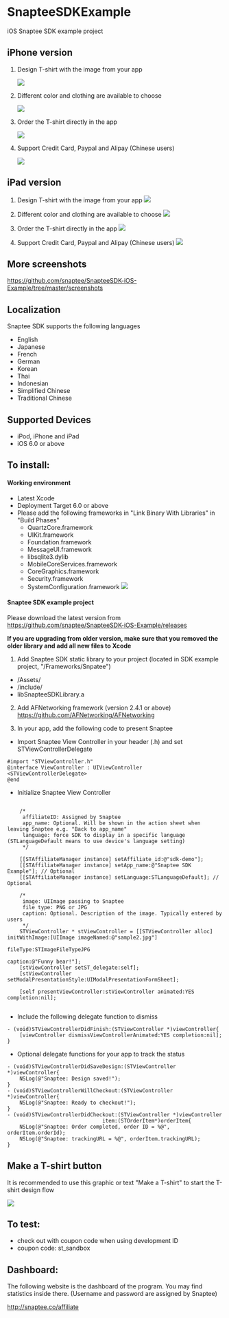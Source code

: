 # SnapteeSDKExample

iOS Snaptee SDK example project

## iPhone version

1. Design T-shirt with the image from your app
    
    ![](screenshots/iphone01.PNG)

2. Different color and clothing are available to choose
    
    ![](screenshots/iphone02.PNG)

3. Order the T-shirt directly in the app
    
    ![](screenshots/iphone03.PNG)

4. Support Credit Card, Paypal and Alipay (Chinese users)
    
    ![](screenshots/iphone06.PNG)

## iPad version

1. Design T-shirt with the image from your app
    ![](screenshots/ipad02.png)
    
2. Different color and clothing are available to choose
    ![](screenshots/ipad03.png)
    
3. Order the T-shirt directly in the app
    ![](screenshots/ipad04.png)
    
4. Support Credit Card, Paypal and Alipay (Chinese users)
    ![](screenshots/ipad05.png)


## More screenshots

https://github.com/snaptee/SnapteeSDK-iOS-Example/tree/master/screenshots

## Localization

Snaptee SDK supports the following languages
- English
- Japanese
- French
- German
- Korean
- Thai
- Indonesian
- Simplified Chinese
- Traditional Chinese

## Supported Devices
- iPod, iPhone and iPad
- iOS 6.0 or above

## To install:

#### Working environment
- Latest Xcode
- Deployment Target 6.0 or above
- Please add the following frameworks in "Link Binary With Libraries" in "Build Phases"
   - QuartzCore.framework
   - UIKit.framework
   - Foundation.framework
   - MessageUI.framework
   - libsqlite3.dylib
   - MobileCoreServices.framework
   - CoreGraphics.framework
   - Security.framework
   - SystemConfiguration.framework
![](screenshots/xcode01.png)


#### Snaptee SDK example project
Please download the latest version from https://github.com/snaptee/SnapteeSDK-iOS-Example/releases

**If you are upgrading from older version, make sure that you removed the older library and add all new files to Xcode**


1) Add Snaptee SDK static library to your project (located in SDK example project, "/Frameworks/Snpatee")
- /Assets/
- /include/
- libSnapteeSDKLibrary.a

2) Add AFNetworking framework (version 2.4.1 or above)
https://github.com/AFNetworking/AFNetworking

3) In your app, add the following code to present Snaptee

- Import Snaptee View Controller in your header (.h) and set STViewControllerDelegate
```objc
#import "STViewController.h"
@interface ViewController : UIViewController <STViewControllerDelegate>
@end
```
    
- Initialize Snaptee View Controller

```objc

    /*
     affiliateID: Assigned by Snaptee
     app_name: Optional. Will be shown in the action sheet when leaving Snaptee e.g. "Back to app_name"
     language: force SDK to display in a specific language (STLanguageDefault means to use device's language setting)
     */
    
    [[STAffiliateManager instance] setAffiliate_id:@"sdk-demo"];
    [[STAffiliateManager instance] setApp_name:@"Snaptee SDK Example"]; // Optional
    [[STAffiliateManager instance] setLanguage:STLanguageDefault]; // Optional
    
    /*
     image: UIImage passing to Snaptee
     file type: PNG or JPG
     caption: Optional. Description of the image. Typically entered by users
     */
    STViewController * stViewController = [[STViewController alloc] initWithImage:[UIImage imageNamed:@"sample2.jpg"]
                                                                         fileType:STImageFileTypeJPG
                                                                          caption:@"Funny bear!"];
    [stViewController setST_delegate:self];
    [stViewController setModalPresentationStyle:UIModalPresentationFormSheet];
    
    [self presentViewController:stViewController animated:YES completion:nil];
    
```
- Include the following delegate function to dismiss

```objc
- (void)STViewControllerDidFinish:(STViewController *)viewController{
    [viewController dismissViewControllerAnimated:YES completion:nil];
}
```

- Optional delegate functions for your app to track the status
```objc
- (void)STViewControllerDidSaveDesign:(STViewController *)viewController{
    NSLog(@"Snaptee: Design saved!");
}
- (void)STViewControllerWillCheckout:(STViewController *)viewController{
    NSLog(@"Snaptee: Ready to checkout!");
}
- (void)STViewControllerDidCheckout:(STViewController *)viewController
                               item:(STOrderItem*)orderItem{
    NSLog(@"Snaptee: Order completed, order ID = %@", orderItem.orderId);
    NSLog(@"Snaptee: trackingURL = %@", orderItem.trackingURL);
}

```

## Make a T-shirt button

It is recommended to use this graphic or text "Make a T-shirt" to start the T-shirt design flow

![](materials/Create-Tshirt@2x.png)   

## To test:

- check out with coupon code when using development ID
- coupon code: st_sandbox
 
## Dashboard:

The following website is the dashboard of the program. You may find statistics inside there.
(Username and password are assigned by Snaptee)

http://snaptee.co/affiliate






